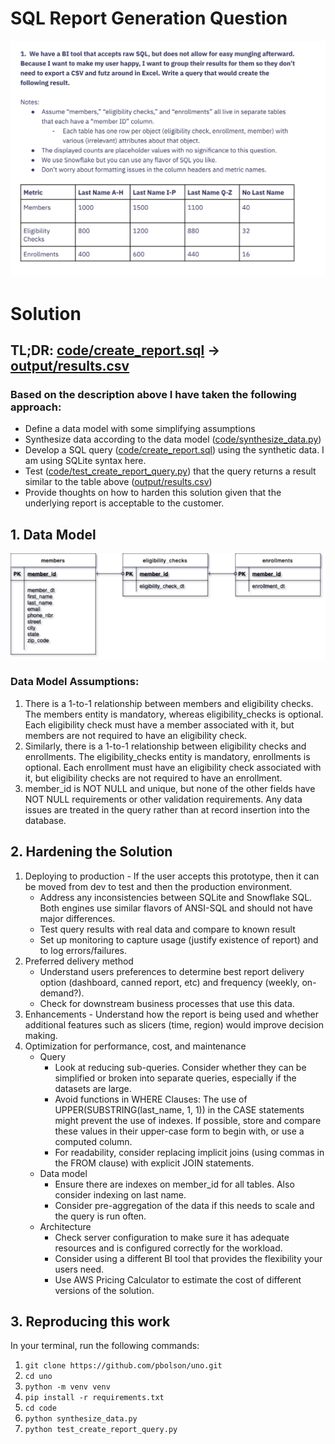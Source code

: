 # SQL Report Generation Question

![question1.png](./images/question1.png)

# Solution 
## TL;DR: [code/create_report.sql](code/create_report.sql) -> [output/results.csv](output/results.csv)

### Based on the description above I have taken the following approach:
* Define a data model with some simplifying assumptions
* Synthesize data according to the data model ([code/synthesize_data.py](code/synthesize_data.py))
* Develop a SQL query ([code/create_report.sql](code/create_report.sql)) using the synthetic data. I am using SQLite syntax here. 
* Test ([code/test_create_report_query.py](code/test_create_report_query.py)) that the query returns a result similar to the table above ([output/results.csv](output/results.csv))
* Provide thoughts on how to harden this solution given that the underlying report is acceptable to the customer. 

## 1. Data Model

![erd.png](./images/erd.png)

### Data Model Assumptions:
1. There is a 1-to-1 relationship between members and eligibility checks. The members entity is mandatory, whereas eligibility_checks is optional.  Each eligibility check must have a member associated with it, but members are not required to have an eligibility check. 
2. Similarly, there is a 1-to-1 relationship between eligibility checks and enrollments. The eligibility_checks entity is mandatory, enrollments is optional.  Each enrollment must have an eligibility check associated with it, but eligibility checks are not required to have an enrollment.
3. member_id is NOT NULL and unique, but none of the other fields have NOT NULL requirements or other validation requirements.  Any data issues are treated in the query rather than at record insertion into the database.

## 2. Hardening the Solution
1. Deploying to production - If the user accepts this prototype, then it can be moved from dev to test and then the production environment.  
   * Address any inconsistencies between SQLite and Snowflake SQL.  Both engines use similar flavors of ANSI-SQL and should not have major differences.
   * Test query results with real data and compare to known result
   * Set up monitoring to capture usage (justify existence of report) and to log errors/failures.
2. Preferred delivery method
   * Understand users preferences to determine best report delivery option (dashboard, canned report, etc) and frequency (weekly,  on-demand?).
   * Check for downstream business processes that use this data. 
3. Enhancements - Understand how the report is being used and whether additional features such as slicers (time, region) would improve decision making. 
4. Optimization for performance, cost, and maintenance
   * Query
     * Look at reducing sub-queries. Consider whether they can be simplified or broken into separate queries, especially if the datasets are large.
     * Avoid functions in WHERE Clauses: The use of UPPER(SUBSTRING(last_name, 1, 1)) in the CASE statements might prevent the use of indexes. If possible, store and compare these values in their upper-case form to begin with, or use a computed column.
     * For readability, consider replacing implicit joins (using commas in the FROM clause) with explicit JOIN statements. 
   * Data model
     * Ensure there are indexes on member_id for all tables.  Also consider indexing on last name.
     * Consider pre-aggregation of the data if this needs to scale and the query is run often.
   * Architecture
     * Check server configuration to make sure it has adequate resources and is configured correctly for the workload.
     * Consider using a different BI tool that provides the flexibility your users need.
     * Use AWS Pricing Calculator to estimate the cost of different versions of the solution.
     

## 3. Reproducing this work
In your terminal, run the following commands:
1. `git clone https://github.com/pbolson/uno.git`
2. `cd uno`
3. `python -m venv venv`
4. `pip install -r requirements.txt`
5. `cd code`
6. `python synthesize_data.py`
7. `python test_create_report_query.py`

